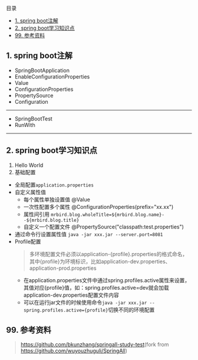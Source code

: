 目录
<!-- TOC -->

- [1. spring boot注解](#1-spring-boot注解)
- [2. spring boot学习知识点](#2-spring-boot学习知识点)
- [99. 参考资料](#99-参考资料)

<!-- /TOC -->
## 1. spring boot注解
- SpringBootApplication
- EnableConfigurationProperties
- Value
- ConfigurationProperties
- PropertySource
- Configuration
---
- SpringBootTest
- RunWith
---

## 2. spring boot学习知识点
1. Hello World
2. 基础配置
- 全局配置`application.properties`
- 自定义属性值
    - 每个属性单独设置值 @Value
    - 一次性配置多个属性 @ConfigurationProperties(prefix="xx.xx")
    - 属性间引用 `mrbird.blog.wholeTitle=${mrbird.blog.name}--${mrbird.blog.title}`
    - 自定义一个配置文件 @PropertySource("classpath:test.properties")
- 通过命令行设置属性值 `java -jar xxx.jar --server.port=8081`
- Profile配置
    > 多环境配置文件必须以application-{profile}.properties的格式命名，其中{profile}为环境标识，比如application-dev.properties、application-prod.properties
    - 在application.properties文件中通过spring.profiles.active属性来设置，其值对应{profile}值，如：spring.profiles.active=dev就会加载application-dev.properties配置文件内容
    - 可以在运行jar文件的时候使用命令`java -jar xxx.jar --spring.profiles.active={profile}`切换不同的环境配置


## 99. 参考资料
> <https://github.com/bkunzhang/springall-study-test>(fork from <https://github.com/wuyouzhuguli/SpringAll>)





